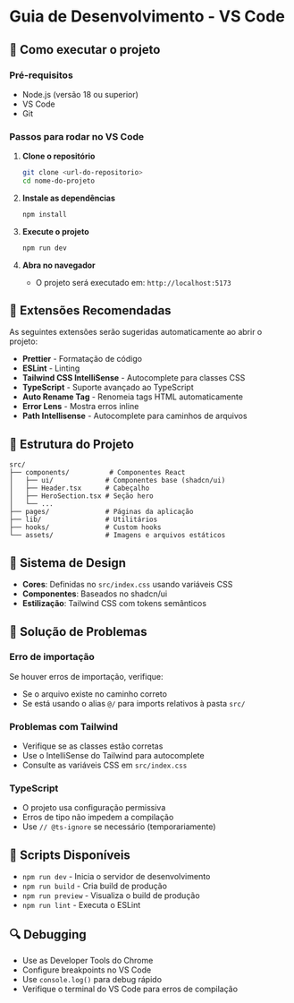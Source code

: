 # Guia de Desenvolvimento - VS Code

## 🚀 Como executar o projeto

### Pré-requisitos
- Node.js (versão 18 ou superior)
- VS Code
- Git

### Passos para rodar no VS Code

1. **Clone o repositório**
   ```bash
   git clone <url-do-repositorio>
   cd nome-do-projeto
   ```

2. **Instale as dependências**
   ```bash
   npm install
   ```

3. **Execute o projeto**
   ```bash
   npm run dev
   ```

4. **Abra no navegador**
   - O projeto será executado em: `http://localhost:5173`

## 🔧 Extensões Recomendadas

As seguintes extensões serão sugeridas automaticamente ao abrir o projeto:

- **Prettier** - Formatação de código
- **ESLint** - Linting
- **Tailwind CSS IntelliSense** - Autocomplete para classes CSS
- **TypeScript** - Suporte avançado ao TypeScript
- **Auto Rename Tag** - Renomeia tags HTML automaticamente
- **Error Lens** - Mostra erros inline
- **Path Intellisense** - Autocomplete para caminhos de arquivos

## 📁 Estrutura do Projeto

```
src/
├── components/          # Componentes React
│   ├── ui/             # Componentes base (shadcn/ui)
│   ├── Header.tsx      # Cabeçalho
│   ├── HeroSection.tsx # Seção hero
│   └── ...
├── pages/              # Páginas da aplicação
├── lib/                # Utilitários
├── hooks/              # Custom hooks
└── assets/             # Imagens e arquivos estáticos
```

## 🎨 Sistema de Design

- **Cores**: Definidas no `src/index.css` usando variáveis CSS
- **Componentes**: Baseados no shadcn/ui
- **Estilização**: Tailwind CSS com tokens semânticos

## 🐛 Solução de Problemas

### Erro de importação
Se houver erros de importação, verifique:
- Se o arquivo existe no caminho correto
- Se está usando o alias `@/` para imports relativos à pasta `src/`

### Problemas com Tailwind
- Verifique se as classes estão corretas
- Use o IntelliSense do Tailwind para autocomplete
- Consulte as variáveis CSS em `src/index.css`

### TypeScript
- O projeto usa configuração permissiva
- Erros de tipo não impedem a compilação
- Use `// @ts-ignore` se necessário (temporariamente)

## 📝 Scripts Disponíveis

- `npm run dev` - Inicia o servidor de desenvolvimento
- `npm run build` - Cria build de produção
- `npm run preview` - Visualiza o build de produção
- `npm run lint` - Executa o ESLint

## 🔍 Debugging

- Use as Developer Tools do Chrome
- Configure breakpoints no VS Code
- Use `console.log()` para debug rápido
- Verifique o terminal do VS Code para erros de compilação